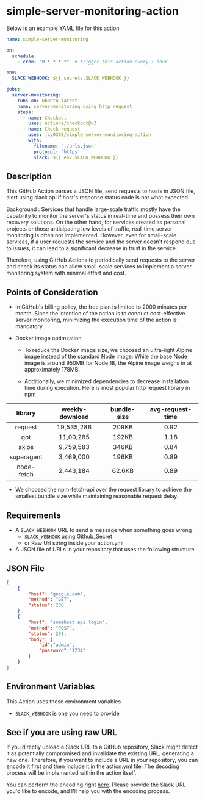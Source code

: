 # simple-server-monitoring-action

Below is an example YAML file for this action

```yaml
name: simple-server-monitoring

on:
  schedule:
    - cron: "0 * * * *"  # trigger this action every 1 hour

env:
  SLACK_WEBHOOK: ${{ secrets.SLACK_WEBHOOK }} 

jobs:
  server-monitoring:
    runs-on: ubuntu-latest
    name: server-monitoring using http request
    steps:
      - name: Checkout
        uses: actions/checkout@v3
      - name: Check request
        uses: jcy0308/simple-server-monitoring-action
        with:
          filename: './urls.json'
          protocol: 'https'
          slack: ${{ env.SLACK_WEBHOOK }}
```

## Description

This GitHub Action parses a JSON file, send requests to hosts in JSON file, alert using slack api if host's response status code is not what expected.

Background : Services that handle large-scale traffic mostly have the capability to monitor the server's status in real-time and possess their own recovery solutions. On the other hand, for services created as personal projects or those anticipating low levels of traffic, real-time server monitoring is often not implemented. However, even for small-scale services, if a user requests the service and the server doesn't respond due to issues, it can lead to a significant decrease in trust in the service.

Therefore, using GitHub Actions to periodically send requests to the server and check its status can allow small-scale services to implement a server monitoring system with minimal effort and cost.

## Points of Consideration
* In GitHub's billing policy, the free plan is limited to 2000 minutes per month. Since the intention of the action is to conduct cost-effective server monitoring, minimizing the execution time of the action is mandatory.

* Docker image optimzation
  -  To reduce the Docker image size, we choosed an ultra-light Alpine image instead of the standard Node image. While the base Node image is around 950MB for Node 18, the Alpine image weighs in at approximately 178MB. 
 
  - Additionally, we minimized dependencies to decrease installation time during execution. Here is most popular http request library in npm
   
| **library** | **weekly-download** | **bundle-size** | **avg-request-time** |
|:-----------:|:-------------------:|:---------------:|:--------------------:|
|   request   |      19,535,286     |      209KB      |         0.92         |
|     got     |      11,00,285      |      192KB      |         1.18         |
|    axios    |      9,759,583      |      346KB      |         0.84         |
|  superagent |      3,469,000      |      196KB      |         0.89         |
|  node-fetch |      2,443,184      |      62.6KB     |         0.89         |

 - We choosed the npm-fetch-api over the request library to achieve the smallest bundle size while maintaining reasonable request delay.

## Requirements

- A `SLACK_WEBHOOK` URL to send a message when something goes wrong 
  + `SLACK_WEBHOOK` using Github_Secret
  + or Raw Url string inside your action.yml
- A JSON file of URLs in your repository that uses the following structure

## JSON File

```json
[
    {
        "host": "google.com",
        "method": "GET",
        "status": 200
    },
    {
        "host": "somehost.api.login",
        "method": "POST",
        "status": 201,
        "body": {
            "id":"admin",
            "password":"1234"
        }
    }
]
```

## Environment Variables

This Action uses these environment variables

* `SLACK_WEBHOOK` is one you need to provide

## See if you are using raw URL

If you directly upload a Slack URL to a GitHub repository, Slack might detect it as potentially compromised and invalidate the existing URL, generating a new one. Therefore, if you want to include a URL in your repository, you can encode it first and then include it in the action.yml file. The decoding process will be implemented within the action itself.

You can perform the encoding right [here](https://bsstayo.github.io/GitHub-Summer-Assignment/Crypto/index). Please provide the Slack URL you'd like to encode, and I'll help you with the encoding process.
